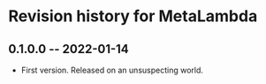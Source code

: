 # Revision history for MetaLambda

## 0.1.0.0 -- 2022-01-14

* First version. Released on an unsuspecting world.
